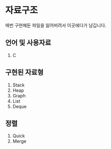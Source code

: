 # 자료구조

매번 구현해둔 파일을 잃어버려서 이곳에다가 남깁니다.


## 언어 및 사용자료

1. C

## 구현된 자료형
1. Stack
2. Heap
3. Graph
4. List
5. Deque

## 정렬
1. Quick
2. Merge
